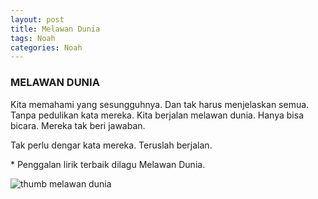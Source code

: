 ```yaml
---
layout: post
title: Melawan Dunia
tags: Noah
categories: Noah
---
```


<div class="row">
  <div class="col-lg-6 align-items-center justify-content-left d-flex mb-5 mb-lg-0">
    <div class="blockabout">
      <div class="blockabout-inner text-center text-sm-start">
        <div class="pb-3 mb-3">
          <h3>MELAWAN DUNIA</h3>
        </div>
        <p class="description-p text-muted pe-0 pe-lg-0">Kita memahami yang sesungguhnya. Dan tak harus menjelaskan semua. Tanpa pedulikan kata mereka. Kita berjalan melawan dunia. Hanya bisa bicara. Mereka tak beri jawaban.</p>
        <p class="description-p text-muted pe-0 pe-lg-0">Tak perlu dengar kata mereka. Teruslah berjalan.</p>
        <div class="sosmed-horizontal pt-3 pb-3">
          <a href="#"><i class="fas fa-waveform"></i></a>
          <a href="#"><i class="fas fa-waveform-path"></i></a>
          <a href="#"><i class="fas fa-waveform"></i></a>
        </div>
        <p class='mt-2'>* Penggalan lirik terbaik dilagu Melawan Dunia.</p>
      </div>
    </div>
  </div>
  <div class="col-lg-6 mt-3 mb-5 mt-lg-0 text-center">
    <img
      src="//blogger.googleusercontent.com/img/b/R29vZ2xl/AVvXsEhjQ0gPQhd9OJmp0a5qlxY6GtHMOCZPR-7my99gmozPhgjbxKeQ8YdECSMKHZdHbsAqnA9swJNFXpoAqDpfNSOJaunWrSTmM4I-YCfSt0kktv1Hs1kn6D8MHRl8j7b0afqko44-zrJQFUY91rpMcxZu9GxfGpAcxcSKqQVBRptGCT9kj6IwHEK1SHXQ/s1600/hyc.webp"
      class="img-fluid border p-2"
      alt="thumb melawan dunia"
    />
  </div>
</div>